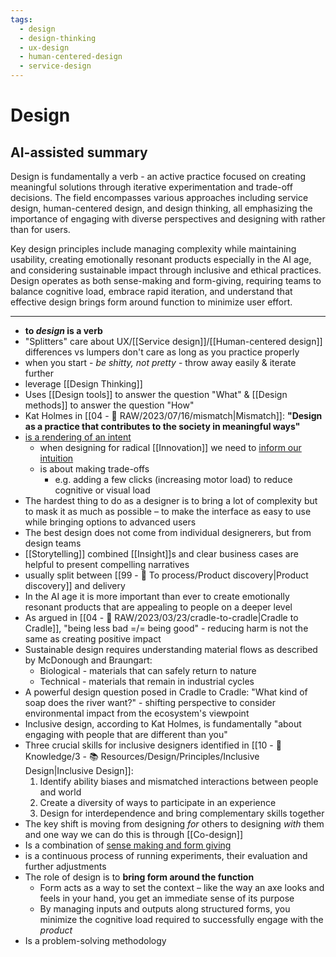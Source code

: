 ```yaml
---
tags:
  - design
  - design-thinking
  - ux-design
  - human-centered-design
  - service-design
---
```


# Design

## AI-assisted summary

Design is fundamentally a verb - an active practice focused on creating meaningful solutions through iterative experimentation and trade-off decisions. The field encompasses various approaches including service design, human-centered design, and design thinking, all emphasizing the importance of engaging with diverse perspectives and designing with rather than for users.

Key design principles include managing complexity while maintaining usability, creating emotionally resonant products especially in the AI age, and considering sustainable impact through inclusive and ethical practices. Design operates as both sense-making and form-giving, requiring teams to balance cognitive load, embrace rapid iteration, and understand that effective design brings form around function to minimize user effort.

---

- __to _design_ is a verb__
- "Splitters" care about UX/[[Service design]]/[[Human-centered design]] differences vs lumpers don't care as long as you practice properly
- when you start - _be shitty, not pretty_ - throw away easily & iterate further
- leverage [[Design Thinking]]
- Uses [[Design tools]] to answer the question "What" & [[Design methods]] to answer the question "How"
- Kat Holmes in [[04 - 💽 RAW/2023/07/16/mismatch|Mismatch]]: __"Design as a practice that contributes to the society in meaningful ways"__
- [is a rendering of an intent](https://articles.centercentre.com/design_rendering_intent/)
	- when designing for radical [[Innovation]] we need to [inform our intuition](obsidian://open?vault=notes&file=design%2Fresources%2FInforming_Our_Intuition.pdf)
	- is about making trade-offs
		- e.g. adding a few clicks (increasing motor load) to reduce cognitive or visual load
- The hardest thing to do as a designer is to bring a lot of complexity but to mask it as much as possible – to make the interface as easy to use while bringing options to advanced users
- The best design does not come from individual designerers, but from design teams
- [[Storytelling]] combined [[Insight]]s and clear business cases are helpful to present compelling narratives
- usually split between [[99 - 📄 To process/Product discovery|Product discovery]] and delivery
- In the AI age it is more important than ever to create emotionally resonant products that are appealing to people on a deeper level
- As argued in [[04 - 💽 RAW/2023/03/23/cradle-to-cradle|Cradle to Cradle]], "being less bad =/= being good" - reducing harm is not the same as creating positive impact
- Sustainable design requires understanding material flows as described by McDonough and Braungart:
  - Biological - materials that can safely return to nature
  - Technical - materials that remain in industrial cycles
- A powerful design question posed in Cradle to Cradle: "What kind of soap does the river want?" - shifting perspective to consider environmental impact from the ecosystem's viewpoint
- Inclusive design, according to Kat Holmes, is fundamentally "about engaging with people that are different than you"
- Three crucial skills for inclusive designers identified in [[10 - 🧠 Knowledge/3 - 📚 Resources/Design/Principles/Inclusive Design|Inclusive Design]]:
  1. Identify ability biases and mismatched interactions between people and world
  2. Create a diversity of ways to participate in an experience
  3. Design for interdependence and bring complementary skills together
- The key shift is moving from designing _for_ others to designing _with_ them and one way we can do this is through [[Co-design]]
- Is a combination of [sense making and form giving](https://uxdesign.cc/what-is-design-33392df7531d)
- is a continuous process of running experiments, their evaluation and further adjustments
- The role of design is to **bring form around the function**
	- Form acts as a way to set the context – like the way an axe looks and feels in your hand, you get an immediate sense of its purpose
	- By managing inputs and outputs along structured forms, you minimize the cognitive load required to successfully engage with the *product*
- Is a problem-solving methodology